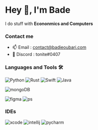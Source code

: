# Hey 👋, I'm Bade

I do stuff with **Econonmics and Computers** 

### Contact me
- 📫 Email : contact@badieoubari.com
- 💬 Discord : tonite#0407

### Languages and Tools 🛠 

![Python](https://img.shields.io/badge/Python-FFD43B?style=for-the-badge&logo=python&logoColor=darkgreen)
![Rust](https://img.shields.io/badge/Rust-000000?style=for-the-badge&logo=rust&logoColor=white)
![Swift](https://img.shields.io/badge/Swift-FA7343?style=for-the-badge&logo=swift&logoColor=white)
![Java](https://img.shields.io/badge/Java-ED8B00?style=for-the-badge&logo=java&logoColor=white)

![mongoDB](https://img.shields.io/badge/MongoDB-4EA94B?style=for-the-badge&logo=mongodb&logoColor=white)

![figma](https://img.shields.io/badge/Figma-F24E1E?style=for-the-badge&logo=figma&logoColor=white)
![ps](https://img.shields.io/badge/Adobe%20Photoshop-31A8FF?style=for-the-badge&logo=Adobe%20Photoshop&logoColor=black)

### IDEs

![xcode](https://img.shields.io/badge/Xcode-007ACC?style=flat-square&logo=Xcode&logoColor=white)
![intellij](https://img.shields.io/badge/IntelliJIDEA-000000.svg?style=for-the-badge&logo=intellij-idea&logoColor=white)
![pycharm](https://img.shields.io/badge/PyCharm-000000.svg?&style=for-the-badge&logo=PyCharm&logoColor=white)
